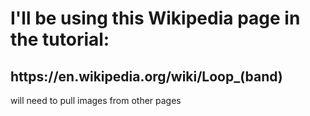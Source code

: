 <h1>I'll be using this Wikipedia page in the tutorial:</h1>
<h2><a href:"https://en.wikipedia.org/wiki/Loop_(band)"> https://en.wikipedia.org/wiki/Loop_(band)</a></h2>
<p>will need to pull images from other pages</p>
